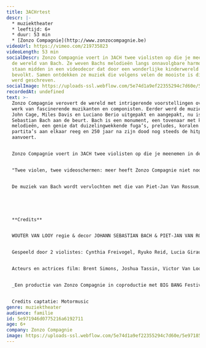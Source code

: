 ```yaml
---
title: 3ACHrtest
descr: |-
  * muziektheater
  * leeftijd: 6+
  * duur: 53 min
  * [Zonzo Compagnie](http://www.zonzocompagnie.be)‍
videoUrl: https://vimeo.com/219735823
videoLength: 53 min
socialDescr: Zonzo Compagnie voert in 3ACH twee violisten op die je meenemen in
  de wereld van Bach. Ze weven Bachs melodieën langs onnavolgbare harmonieën. Ze
  staan midden in een videodecor dat door een wonderlijke kinderwereld wordt
  bevolkt. Samen ontdekken ze muziek die volgens velen de mooiste is die ooit
  werd geschreven.
socialImage: https://uploads-ssl.webflow.com/5e74d1a9ef22355294c7d60e/5e971859e327e312f33e78c8_zonzo_3ach_c_driessegers_web.jpg
recordedAt: undefined
text: >-
  Zonzo Compagnie verovert de wereld met intrigerende voorstellingen over het
  werk van fascinerende muzikanten en componisten. Eerder werd de muziek van
  John Cage, Miles Davis en Luciano Berio uitgepakt en aangepakt, nu is Johann
  Sebastian Bach aan de beurt. Bach is een monument, een tovenaar met klank en
  melodieën, een genie dat duizelingwekkende fuga’s, preludes, koralen en
  partita’s aan elkaar reeg en 250 jaar na zijn dood nog steeds de hitparades
  aanvoert.


  Zonzo Compagnie voert in 3ACH twee violisten op die je meenemen in de wereld van Bach. Ze weven Bachs melodieën langs onnavolgbare harmonieën. Ze staan midden in een videodecor dat door een wonderlijke kinderwereld wordt bevolkt. Samen ontdekken ze muziek die volgens velen de mooiste is die ooit werd geschreven.


  "Twee violen, twee videoschermen: meer heeft Zonzo Compagnie niet nodig voor onversneden muzikale verwondering."(De Standaard \*\*\*\*)


  De muziek van Bach wordt vervlochten met die van Piet-Jan Van Rossum, één van de meest smaakmakende componisten in Nederland die voor 3ACH een eigen interpretatie maakte van Bachs werk, en met de fascinerende beelden van Ine Van Baelen en Stijn Grupping, bekend van het aanstormende jonge gezelschap Post Uit Hessdalen. De regie is in handen van Wouter Van Looy, artistiek leider van Zonzo Compagnie, die tal van 5-sterren recensies in de wacht sleepte voor zijn regie van ondermeer Earth Diver (Ruhrtriennale / Muziektheater Transparant) en Die Zauberflöte (Luzerner Theater)


  ‍


  **Credits**


  WOUTER VAN LOOY regie & decor JOHANN SEBASTIAN BACH & PIET-JAN VAN ROSSUM muziek INE VAN BAELEN & STIJN GRUPPING video CAECILIA THUNISSEN muzikale dramaturgie JOHANNA TRUDZINSKI kostuums PIETER NYS technisch ontwerp


  Gespeeld door 2 violistes: Cynthia Freivogel, Ryuko Reid, Lucia Giraudo, Sara Decorso, Lidewij Vandervoort, Madoka Nakamaru of Sara DeCorso


  Acteurs en actrices film: Brent Simons, Joshua Tassin, Victor Van Looy, Julian Cuevas, Lou Van De Noortgate, Morris Van De Noortgate, Luisa Noviello, Astor Noviello, Tiana Yalina Oliveira & Cassie Alcendor


  _Een productie van Zonzo Compagnie in coproductie met BIG BANG Festival, Concertgebouw Brugge, BOZAR en Oorkaan. Met de steun van het Creative Europe Programme van de Europese Unie, Vlaanderen, Provincie Antwerpen en het Fonds Podiumkunsten._


  Credits captatie: Motormusic
genre: muziektheater
audience: familie
id: 5e971946d0775216a6192711
age: 6+
company: Zonzo Compagnie
image: https://uploads-ssl.webflow.com/5e74d1a9ef22355294c7d60e/5e971859e327e312f33e78c8_zonzo_3ach_c_driessegers_web.jpg
---
```

